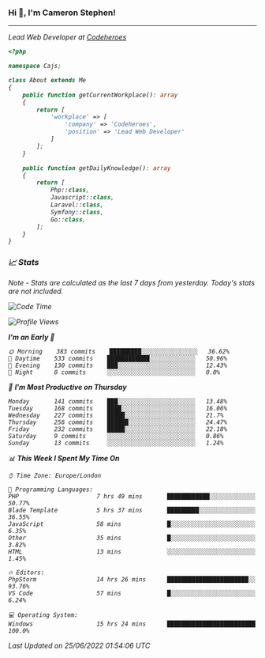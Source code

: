 ### Hi 👋, I'm Cameron Stephen!
<hr>
<p><em>Lead Web Developer at <a href="https://codeheroes.co.uk">Codeheroes</a></p>


```php
<?php

namespace Cajs;

class About extends Me
{
    public function getCurrentWorkplace(): array
    {
        return [
            'workplace' => [
                'company' => 'Codeheroes',
                'position' => 'Lead Web Developer'
            ]
        ];
    }

    public function getDailyKnowledge(): array
    {
        return [
            Php::class,
            Javascript::class,
            Laravel::class,
            Symfony::class,
            Go::class,
        ];
    }
}
```

### 📈 Stats
<p><em>Note - Stats are calculated as the last 7 days from yesterday. Today's stats are not included.</em></p>


<!--START_SECTION:waka-->
![Code Time](http://img.shields.io/badge/Code%20Time-2%2C963%20hrs%2020%20mins-blue)

![Profile Views](http://img.shields.io/badge/Profile%20Views-0-blue)

**I'm an Early 🐤** 

```text
🌞 Morning    383 commits    █████████░░░░░░░░░░░░░░░░   36.62% 
🌆 Daytime    533 commits    ████████████░░░░░░░░░░░░░   50.96% 
🌃 Evening    130 commits    ███░░░░░░░░░░░░░░░░░░░░░░   12.43% 
🌙 Night      0 commits      ░░░░░░░░░░░░░░░░░░░░░░░░░   0.0%

```
📅 **I'm Most Productive on Thursday** 

```text
Monday       141 commits    ███░░░░░░░░░░░░░░░░░░░░░░   13.48% 
Tuesday      168 commits    ████░░░░░░░░░░░░░░░░░░░░░   16.06% 
Wednesday    227 commits    █████░░░░░░░░░░░░░░░░░░░░   21.7% 
Thursday     256 commits    ██████░░░░░░░░░░░░░░░░░░░   24.47% 
Friday       232 commits    █████░░░░░░░░░░░░░░░░░░░░   22.18% 
Saturday     9 commits      ░░░░░░░░░░░░░░░░░░░░░░░░░   0.86% 
Sunday       13 commits     ░░░░░░░░░░░░░░░░░░░░░░░░░   1.24%

```


📊 **This Week I Spent My Time On** 

```text
⌚︎ Time Zone: Europe/London

💬 Programming Languages: 
PHP                      7 hrs 49 mins       ████████████░░░░░░░░░░░░░   50.77% 
Blade Template           5 hrs 37 mins       █████████░░░░░░░░░░░░░░░░   36.55% 
JavaScript               58 mins             █░░░░░░░░░░░░░░░░░░░░░░░░   6.35% 
Other                    35 mins             █░░░░░░░░░░░░░░░░░░░░░░░░   3.82% 
HTML                     13 mins             ░░░░░░░░░░░░░░░░░░░░░░░░░   1.45%

🔥 Editors: 
PhpStorm                 14 hrs 26 mins      ███████████████████████░░   93.76% 
VS Code                  57 mins             █░░░░░░░░░░░░░░░░░░░░░░░░   6.24%

💻 Operating System: 
Windows                  15 hrs 24 mins      █████████████████████████   100.0%

```


 Last Updated on 25/06/2022 01:54:06 UTC
<!--END_SECTION:waka-->
